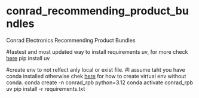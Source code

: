 # conrad_recommending_product_bundles
Conrad Electronics Recommending Product Bundles

#fastest and most updated way to install requirements uv, for more check [here](https://pypi.org/project/uv/)
pip install uv

#create env to not relfect anly local or exist file.
#I assume taht you have conda installed otherwise chek [here](https://packaging.python.org/en/latest/guides/installing-using-pip-and-virtual-environments/) for how to create virtual env without conda.
conda create -n conrad_rpb python=3.12 
conda activate conrad_rpb
uv pip install -r requirements.txt

